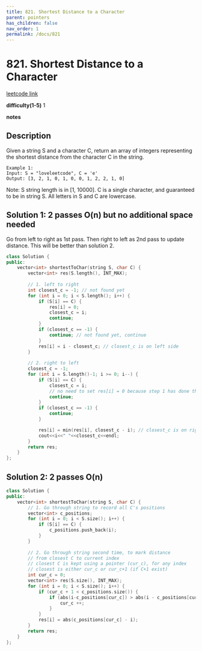 ```yaml
---
title: 821. Shortest Distance to a Character
parent: pointers
has_children: false
nav_order: 1
permalink: /docs/821
---
```

# 821. Shortest Distance to a Character
[leetcode link](https://leetcode.com/problems/shortest-distance-to-a-character/)

**difficulty(1-5)** 
1

**notes**   


## Description
Given a string S and a character C, return an array of integers representing the shortest distance from the character C in the string.
```
Example 1:
Input: S = "loveleetcode", C = 'e'
Output: [3, 2, 1, 0, 1, 0, 0, 1, 2, 2, 1, 0]
```
Note:
S string length is in [1, 10000].
C is a single character, and guaranteed to be in string S.
All letters in S and C are lowercase.

## Solution 1: 2 passes O(n) but no additional space needed
Go from left to right as 1st pass.
Then right to left as 2nd pass to update distance.
This will be better than solution 2.
```c++
class Solution {
public:
    vector<int> shortestToChar(string S, char C) {
        vector<int> res(S.length(), INT_MAX);
        
        // 1. left to right
        int closest_c = -1; // not found yet
        for (int i = 0; i < S.length(); i++) {
            if (S[i] == C) {
                res[i] = 0;
                closest_c = i;
                continue;
            }
            if (closest_c == -1) {
                continue; // not found yet, continue
            }
            res[i] = i - closest_c; // closest_c is on left side
        }
        
        // 2. right to left
        closest_c = -1;
        for (int i = S.length()-1; i >= 0; i--) {
            if (S[i] == C) {
                closest_c = i;
                // no need to set res[i] = 0 because step 1 has done that
                continue;
            }
            if (closest_c == -1) {
                continue;
            }

            res[i] = min(res[i], closest_c - i); // closest_c is on right side
            cout<<i<<" "<<closest_c<<endl;
        }
        return res;
    }
};
```
## Solution 2: 2 passes O(n)
```c++
class Solution {
public:
    vector<int> shortestToChar(string S, char C) {
        // 1. Go through string to record all C's positions
        vector<int> c_positions;
        for (int i = 0; i < S.size(); i++) {
            if (S[i] == C) {
                c_positions.push_back(i);
            }
        }
        
        // 2. Go through string second time, to mark distance
        // from closest C to current index
        // closest C is kept using a pointer (cur_c), for any index
        // closest is either cur_c or cur_c+1 (if C+1 exist)
        int cur_c = 0;
        vector<int> res(S.size(), INT_MAX);
        for (int i = 0; i < S.size(); i++) {
            if (cur_c + 1 < c_positions.size()) {
                if (abs(i-c_positions[cur_c]) > abs(i - c_positions[cur_c+1])) {
                    cur_c ++;
                }
            }
            res[i] = abs(c_positions[cur_c] - i);
        }
        return res;
    }
};
```